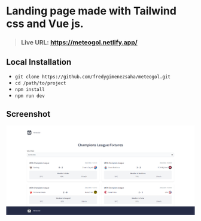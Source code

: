 # Landing page made with Tailwind css and Vue js.

> ### Live URL: https://meteogol.netlify.app/

## Local Installation
- `` git clone https://github.com/fredygimenezsaha/meteogol.git ``
- `` cd /path/to/project ``
- `` npm install ``
- `` npm run dev ``

## Screenshot
![vue-landing-page](screenshot.png)
